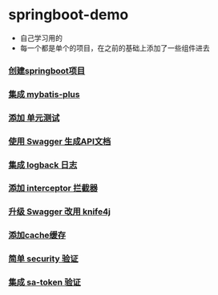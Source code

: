 # springboot-demo
+ 自己学习用的   
+ 每一个都是单个的项目，在之前的基础上添加了一些组件进去
### [创建springboot项目](https://github.com/lijiepersion/springboot-demo/blob/main/springboot-start/HELP.md)
### [集成 mybatis-plus](https://github.com/lijiepersion/springboot-demo/blob/main/springboot-mybatis-plus/HELP.md)
### [添加 单元测试](https://github.com/lijiepersion/springboot-demo/blob/main/springboot-test/HELP.md)
### [使用 Swagger 生成API文档](https://github.com/lijiepersion/springboot-demo/blob/main/springboot-swagger/HELP.md)
### [集成 logback 日志](https://github.com/lijiepersion/springboot-demo/blob/main/springboot-logger/HELP.md)
### [添加 interceptor 拦截器](https://github.com/lijiepersion/springboot-demo/blob/main/springboot-interceptor/HELP.md)
### [升级 Swagger 改用 knife4j ](https://github.com/lijiepersion/springboot-demo/blob/main/springboot-knife4j/HELP.md)
### [添加cache缓存 ](https://github.com/lijiepersion/springboot-demo/blob/main/springboot-cache/HELP.md)
### [简单 security 验证 ](https://github.com/bujian-self/springboot-demo/blob/main/springboot-security/HELP.md)
### [集成 sa-token 验证 ](https://github.com/bujian-self/springboot-demo/blob/main/springboot-satoken/HELP.md)
